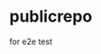 # publicrepo
for e2e test

































































































































































































































































































































































































































































































































































































































































































































































































































































































































































































































































































































































































































































































































































































































































































































































































































































































































































































































































































































































































































































































































































































































